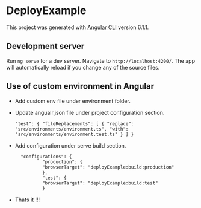 # DeployExample

This project was generated with [Angular CLI](https://github.com/angular/angular-cli) version 6.1.1.

## Development server

Run `ng serve` for a dev server. Navigate to `http://localhost:4200/`. The app will automatically reload if you change any of the source files.

## Use of custom environment in Angular
* Add custom env file under environment folder.
* Update angualr.json file under project configuration section.

    ``"test": {
              "fileReplacements": [
                {
                  "replace": "src/environments/environment.ts",
                  "with": "src/environments/environment.test.ts"
                }
              ]
            }``

* Add configuration under serve build section.


    
        "configurations": {
                "production": {
                "browserTarget": "deployExample:build:production"
                },
                "test": {
                "browserTarget": "deployExample:build:test"
                }
* Thats it !!!